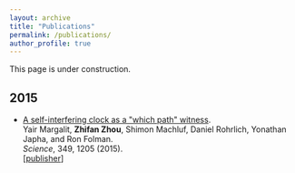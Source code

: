```yaml
---
layout: archive
title: "Publications"
permalink: /publications/
author_profile: true
---
```


This page is under construction.

## 2015  
* [A self-interfering clock as a "which path" witness](https://zhifanzhou.com/publications/Magalit2015).     
Yair Margalit, **Zhifan Zhou**, Shimon Machluf, Daniel Rohrlich, Yonathan Japha, and Ron Folman.                             
<i>Science</i>, 349, 1205 (2015).      
[[publisher](https://www.science.org/doi/10.1126/science.aac6498)]